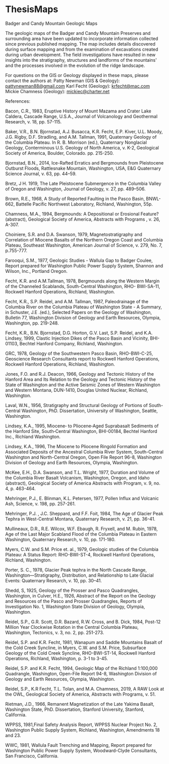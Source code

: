 # ThesisMaps
Badger and Candy Mountain Geologic Maps


The geologic maps of the Badger and Candy Mountain Preserves and surrounding area have been updated to incorporate information collected since previous published mapping. The map includes details discovered during surface mapping and from the examination of excavations created during urban development. The field investigations have resulted in new insights into the stratigraphy, structures and landforms of the mountains' and the processes involved in the evolution of the ridge landscape.


For questions on the GIS or Geology displayed in these maps, please contact the authors at:
Patty Newman (GIS & Geology): pattynewman88@gmail.com
Karl Fecht (Geology): krfecht@mac.com 
Mickie Chamness (Geology): mickiec@charter.net 



References: 

Bacon, C.R., 1983, Eruptive History of Mount Mazama and Crater Lake Caldera, Cascade Range, U.S.A., Journal of Volcanology and Geothermal Research, v. 18, pp. 57-115.

Baker, V.R., B.N. Bjornstad, A.J. Busacca, K.R. Fecht, E.P. Kiver, U.L. Moody, J.G. Rigby, D.F. Stradling, and A.M. Tallman, 1991, Quaternary Geology of the Columbia Plateau. In R. B. Morrison (ed.), Quaternary Nonglacial Geology, Conterminous U.S. Geology of North America, v. K-2, Geological Society of America, Boulder, Colorado. pp. 215-250.

Bjornstad, B.N., 2014, Ice-Rafted Erratics and Bergmounds from Pleistocene Outburst Floods, Rattlesnake Mountain, Washington, USA, E&G Quaternary Science Journal, v. 63, pp. 44–59.

Bretz, J H. 1919, The Late Pleistocene Submergence in the Columbia Valley of Oregon and Washington, Journal of Geology, v. 27, pp. 489–506.

Brown, R.E., 1968, A Study of Reported Faulting in the Pasco Basin, BNWL-662, Battelle Pacific Northwest Laboratory, Richland, Washington, 55p.

Chamness, M.A., 1994, Bergmounds: A Depositional or Erosional Feature? (abstract), Geological Society of America, Abstracts with Programs , v. 26, A-307.

Choiniere, S.R. and D.A. Swanson, 1979, Magnetostratigraphy and Correlation of Miocene Basalts of the Northern Oregon Coast and Columbia Plateau, Southeast Washington, American Journal of Science, v. 279, No. 7, p.755-777.

Farooqui, S.M., 1977, Geologic Studies - Wallula Gap to Badger Coulee, Report prepared for Washington Public Power Supply System, Shannon and Wilson, Inc., Portland Oregon.

Fecht, K.R. and A.M.Tallman, 1978, Bergmounds along the Western Margin of the Channeled Scablands, South-Central Washington, RHO- BWI-SA-11, Rockwell Hanford Operations, Richland, Washington.

Fecht, K.R., S.P. Reidel, and A.M. Tallman, 1987, Paleodrainage of the Columbia River on the Columbia Plateau of Washington State - A Summary, in Schuster, J.E .(ed.), Selected Papers on the Geology of Washington, Bulletin 77, Washington Division of Geology and Earth Resources, Olympia, Washington, pp. 219-248.

Fecht, K.R., B.N. Bjornstad, D.G. Horton, G.V. Last, S.P. Reidel, and K.A. Lindsey, 1999, Clastic Injection Dikes of the Pasco Basin and Vicinity, BHI-01103, Bechtel Hanford Company, Richland, Washington.

GRC, 1978, Geology of the Southwestern Pasco Basin, RHO-BWI-C-25, Geoscience Research Consultants report to Rockwell Hanford Operations, Rockwell Hanford Operations, Richland, Washington.

Jones, F.O. and R.J. Deacon, 1966, Geology and Tectonic History of the Hanford Area and Its Relation to the Geology and Tectonic History of the State of Washington and the Active Seismic Zones of Western Washington and Western Montana, DUN-1410, Douglas United Nuclear, Richland, Washington.

Laval, W.N., 1956, Stratigraphy and Structural Geology of Portions of South-Central Washington, PhD. Dissertation, University of Washington, Seattle, Washington.

Lindsey, K.A., 1995, Miocene‐ to Pliocene‐Aged Suprabasalt Sediments of the Hanford Site, South‐Central Washington, BHI-00184, Bechtel Hanford Inc., Richland Washington.

Lindsey, K.A., 1996, The Miocene to Pliocene Ringold Formation and Associated Deposits of the Ancestral Columbia River System, South-Central Washington and North-Central Oregon, Open File Report 96-8, Washington Division of Geology and Earth Resources, Olympia, Washington.

McKee, E.H., D.A. Swanson, and T.L. Wright, 1977, Duration and Volume of the Columbia River Basalt Volcanism, Washington, Oregon, and Idaho (abstract), Geological Society of America Abstracts with Program, v. 9, no. 4, p. 463-464.

Mehringer, P.J., E. Blinman, K.L. Petersen, 1977, Pollen Influx and Volcanic Ash, Science, v. 198, pp. 257-261.

Mehringer, P.J. , J.C. Sheppard, and F.F. Foit, 1984, The Age of Glacier Peak Tephra in West-Central Montana, Quaternary Research, v. 21, pp. 36-41.

Mullineaux, D.R., R.E. Wilcox, W.F. Ebaugh, R. Fryxell, and M. Rubin, 1978, Age of the Last Major Scabland Flood of the Columbia Plateau in Eastern Washington, Quaternary Research, v. 10, pp. 171-180.

Myers, C.W. and S.M. Price et. al., 1979, Geologic studies of the Columbia Plateau: A Status Report: RHO-BWI-ST-4, Rockwell Hanford Operations, Richland, Washington.

Porter, S. C., 1978, Glacier Peak tephra in the North Cascade Range, Washington—Stratigraphy, Distribution, and Relationship to Late Glacial Events: Quaternary Research, v. 10, pp. 30–41.

Shedd, S, 1925, Geology of the Prosser and Pasco Quadrangles, Washington, in Culver, H.E., 1926, Abstract of the Report on the Geology and Resources of the Pasco and Prosser Quadrangles, Reports of Investigation No. 1, Washington State Division of Geology, Olympia, Washington.

Reidel, S.P., G.R. Scott, D.R. Bazard, R.W. Cross, and B. Dick, 1984, Post-12 Million Year Clockwise Rotation in the Central Columbia Plateau, Washington, Tectonics, v. 3, no. 2, pp. 251-273.

Reidel, S.P. and K.R. Fecht, 1981, Wanapum and Saddle Mountains Basalt of the Cold Creek Syncline, in Myers, C.W. and S.M. Price, Subsurface Geology of the Cold Creek Syncline, RHO-BWI-ST-14, Rockwell Hanford Operations, Richland, Washington, p. 3-1 to 3-45.

Reidel, S.P. and K.R. Fecht, 1994, Geologic Map of the Richland 1:100,000 Quadrangle, Washington, Open-File Report 94-8, Washington Division of Geology and Earth Resources, 
Olympia, Washington.

Reidel, S.P., K.R Fecht, T.L. Tolan, and M.A. Chamness, 2019, A RAW Look at the OWL, Geological Society of America, Abstracts with Programs, v. 51.

Rietman, J.D., 1966, Remanent Magnetization of the Late Yakima Basalt, Washington State,   PhD. Dissertation, Stanford University, Stanford, California.

WPPSS, 1981,Final Safety Analysis Report, WPPSS Nuclear Project No. 2, Washington Public Supply System, Richland, Washington, Amendments 18 and 23.

WWC, 1981, Wallula Fault Trenching and Mapping, Report prepared for Washington Public Power Supply System, Woodward-Clyde Consultants, San Francisco, California.
